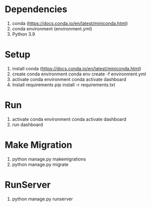 # Dependencies
1. conda (https://docs.conda.io/en/latest/miniconda.html)
2. conda environment (environment.yml)
3. Python 3.9


# Setup
1. install conda (https://docs.conda.io/en/latest/miniconda.html)
2. create conda environment
    conda env create -f environment.yml
3. activate conda environment
    conda activate dashboard
4. Install requirements
    pip install -r requirements.txt

# Run
1. activate conda environment
    conda activate dashboard
2. run dashboard

# Make Migration
1. python manage.py makemigrations
2. python manage.py migrate

# RunServer
1. python manage.py runserver